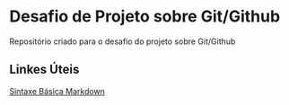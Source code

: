 # Desafio de Projeto sobre Git/Github
Repositório criado para o desafio do projeto sobre Git/Github

## Linkes Úteis
[Sintaxe Básica Markdown](https://www.markdownguide.org/getting-started/)
